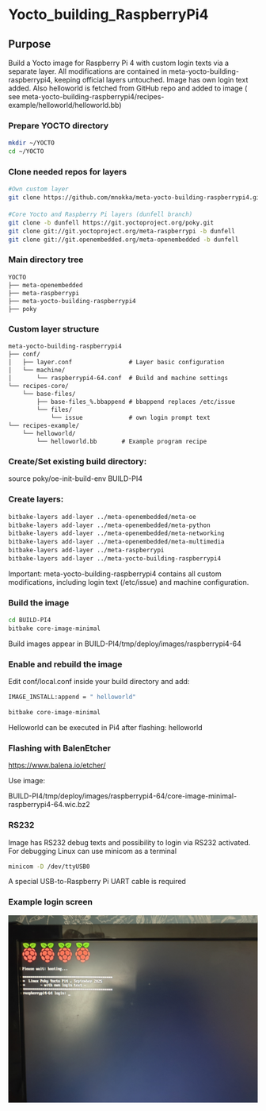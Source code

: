 # Yocto_building_RaspberryPi4

## Purpose

Build a Yocto image for Raspberry Pi 4 with custom login texts via a separate layer. All modifications are contained in meta-yocto-building-raspberrypi4, keeping official layers untouched. Image has own login text added.
Also helloworld is fetched from GitHub repo and added to image ( see meta-yocto-building-raspberrypi4/recipes-example/helloworld/helloworld.bb)

### Prepare YOCTO directory

```bash
mkdir ~/YOCTO
cd ~/YOCTO
```


### Clone needed repos for layers

```bash
#Own custom layer
git clone https://github.com/mnokka/meta-yocto-building-raspberrypi4.git

#Core Yocto and Raspberry Pi layers (dunfell branch) 
git clone -b dunfell https://git.yoctoproject.org/poky.git
git clone git://git.yoctoproject.org/meta-raspberrypi -b dunfell
git clone git://git.openembedded.org/meta-openembedded -b dunfell
```


### Main directory tree
```
YOCTO
├── meta-openembedded
├── meta-raspberrypi
├── meta-yocto-building-raspberrypi4
├── poky
```



### Custom layer structure

```
meta-yocto-building-raspberrypi4
├── conf/
│   ├── layer.conf                # Layer basic configuration
│   └── machine/
│       └── raspberrypi4-64.conf  # Build and machine settings
└── recipes-core/
    └── base-files/
        ├── base-files_%.bbappend # bbappend replaces /etc/issue
        └── files/
            └── issue             # own login prompt text
└── recipes-example/
    └── helloworld/
        └── helloworld.bb       # Example program recipe
```


### Create/Set existing build directory:

source poky/oe-init-build-env BUILD-PI4

### Create layers:

```bash
bitbake-layers add-layer ../meta-openembedded/meta-oe
bitbake-layers add-layer ../meta-openembedded/meta-python
bitbake-layers add-layer ../meta-openembedded/meta-networking
bitbake-layers add-layer ../meta-openembedded/meta-multimedia
bitbake-layers add-layer ../meta-raspberrypi
bitbake-layers add-layer ../meta-yocto-building-raspberrypi4
```

Important: meta-yocto-building-raspberrypi4 contains all custom modifications, including login text (/etc/issue) and machine configuration.

### Build the image

```bash
cd BUILD-PI4
bitbake core-image-minimal 
```

Build images appear in BUILD-PI4/tmp/deploy/images/raspberrypi4-64

### Enable and rebuild the image

Edit conf/local.conf inside your build directory and add:


```bash
IMAGE_INSTALL:append = " helloworld"
```
```bash
bitbake core-image-minimal
```

Helloworld can be executed in Pi4 after flashing: helloworld

### Flashing with BalenEtcher


https://www.balena.io/etcher/

Use image:

BUILD-PI4/tmp/deploy/images/raspberrypi4-64/core-image-minimal-raspberrypi4-64.wic.bz2



### RS232

Image has RS232 debug texts and possibility to login via RS232 activated. For debugging Linux can use minicom as a terminal

```bash
minicom -D /dev/ttyUSB0
```

A special USB-to-Raspberry Pi UART cable is required



### Example login screen

![Custom login text](images/login.jpg)


